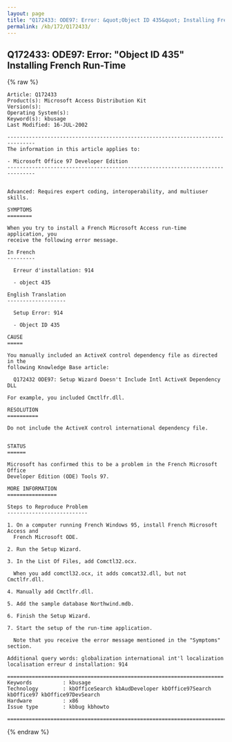 ```yaml
---
layout: page
title: "Q172433: ODE97: Error: &quot;Object ID 435&quot; Installing French Run-Time"
permalink: /kb/172/Q172433/
---
```


## Q172433: ODE97: Error: &quot;Object ID 435&quot; Installing French Run-Time

{% raw %}

	Article: Q172433
	Product(s): Microsoft Access Distribution Kit
	Version(s): 
	Operating System(s): 
	Keyword(s): kbusage
	Last Modified: 16-JUL-2002
	
	-------------------------------------------------------------------------------
	The information in this article applies to:
	
	- Microsoft Office 97 Developer Edition 
	-------------------------------------------------------------------------------
	
	
	Advanced: Requires expert coding, interoperability, and multiuser skills.
	
	SYMPTOMS
	========
	
	When you try to install a French Microsoft Access run-time application, you
	receive the following error message.
	
	In French
	---------
	
	  Erreur d'installation: 914
	
	  - object 435
	
	English Translation
	-------------------
	
	  Setup Error: 914
	
	  - Object ID 435
	
	CAUSE
	=====
	
	You manually included an ActiveX control dependency file as directed in the
	following Knowledge Base article:
	
	  Q172432 ODE97: Setup Wizard Doesn't Include Intl ActiveX Dependency DLL
	
	For example, you included Cmctlfr.dll.
	
	RESOLUTION
	==========
	
	Do not include the ActiveX control international dependency file.
	
	
	STATUS
	======
	
	Microsoft has confirmed this to be a problem in the French Microsoft Office
	Developer Edition (ODE) Tools 97.
	
	MORE INFORMATION
	================
	
	Steps to Reproduce Problem
	--------------------------
	
	1. On a computer running French Windows 95, install French Microsoft Access and
	  French Microsoft ODE.
	
	2. Run the Setup Wizard.
	
	3. In the List Of Files, add Comctl32.ocx.
	
	  When you add comctl32.ocx, it adds comcat32.dll, but not Cmctlfr.dll.
	
	4. Manually add Cmctlfr.dll.
	
	5. Add the sample database Northwind.mdb.
	
	6. Finish the Setup Wizard.
	
	7. Start the setup of the run-time application.
	
	  Note that you receive the error message mentioned in the "Symptoms" section.
	
	Additional query words: globalization international int'l localization localisation erreur d installation: 914
	
	======================================================================
	Keywords          : kbusage 
	Technology        : kbOfficeSearch kbAudDeveloper kbOffice97Search kbOffice97 kbOffice97DevSearch
	Hardware          : x86
	Issue type        : kbbug kbhowto
	
	=============================================================================
	

{% endraw %}
